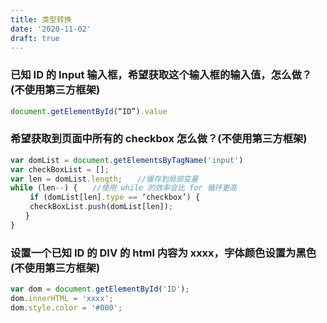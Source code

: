 ```yaml
---
title: 类型转换
date: '2020-11-02'
draft: true
---
```


### 已知 ID 的 Input 输入框，希望获取这个输入框的输入值，怎么做？(不使用第三方框架)

```js
document.getElementById(“ID”).value
```

### 希望获取到页面中所有的 checkbox 怎么做？(不使用第三方框架)

```js
var domList = document.getElementsByTagName('input')
var checkBoxList = [];
var len = domList.length;　　//缓存到局部变量
while (len--) {　　//使用 while 的效率会比 for 循环更高
　　 if (domList[len].type == ‘checkbox’) {
　　 checkBoxList.push(domList[len]);
　　}
}
```

### 设置一个已知 ID 的 DIV 的 html 内容为 xxxx，字体颜色设置为黑色(不使用第三方框架)

```js
var dom = document.getElementById('ID');
dom.innerHTML = 'xxxx';
dom.style.color = '#000';
```
